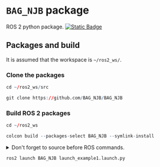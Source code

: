 # `BAG_NJB` package
ROS 2 python package.  [![Static Badge](https://img.shields.io/badge/ROS_2-Humble-34aec5)](https://docs.ros.org/en/humble/)
## Packages and build

It is assumed that the workspace is `~/ros2_ws/`.

### Clone the packages
``` r
cd ~/ros2_ws/src
```
``` r
git clone https://github.com/BAG_NJB/BAG_NJB
```

### Build ROS 2 packages
``` r
cd ~/ros2_ws
```
``` r
colcon build --packages-select BAG_NJB --symlink-install
```

<details>
<summary> Don't forget to source before ROS commands.</summary>

``` bash
source ~/ros2_ws/install/setup.bash
```
</details>

``` r
ros2 launch BAG_NJB launch_example1.launch.py
```


